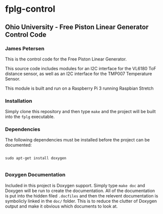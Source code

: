 # fplg-control
## Ohio University - Free Piston Linear Generator Control Code
### James Petersen

This is the control code for the Free Piston Linear Generator.

This source code includes modules for an I2C interface for the VL6180 ToF distance sensor, as well as an I2C interface for the TMP007 Temperature Sensor.

This module is built and run on a Raspberry Pi 3 running Raspbian Stretch <version>

### Installation
Simply clone this repository and then type `make` and the project will be built into the `fplg` executable.

### Dependencies
The following dependencies must be installed before the project can be documented:
```shell

sudo apt-get install doxygen


```

### Doxygen Documentation
Included in this project is Doxygen support. Simply type `make doc` and Doxygen will be run to create the documentation. All of the documentation is put into the hidden filed `.docfiles` and then the relevent documentation is symbolicly linked in the `doc/` folder. This is to reduce the clutter of Doxygen output and make it obvious which documents to look at.
